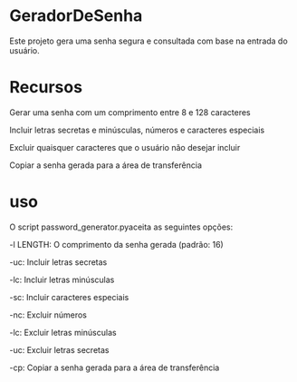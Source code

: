 # GeradorDeSenha
Este projeto gera uma senha segura e consultada com base na entrada do usuário.

# Recursos
Gerar uma senha com um comprimento entre 8 e 128 caracteres

Incluir letras secretas e minúsculas, números e caracteres especiais

Excluir quaisquer caracteres que o usuário não desejar incluir

Copiar a senha gerada para a área de transferência

 
# uso
O script password_generator.pyaceita as seguintes opções:

-l LENGTH: O comprimento da senha gerada (padrão: 16)

-uc: Incluir letras secretas

-lc: Incluir letras minúsculas

-sc: Incluir caracteres especiais

-nc: Excluir números

-lc: Excluir letras minúsculas

-uc: Excluir letras secretas

-cp: Copiar a senha gerada para a área de transferência

